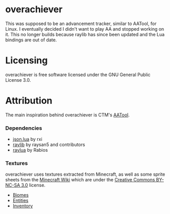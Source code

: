 # overachiever

This was supposed to be an advancement tracker, similar to AATool, for Linux. I
eventually decided I didn't want to play AA and stopped working on it. This no
longer builds because raylib has since been updated and the Lua bindings are out
of date.

# Licensing
overachiever is free software licensed under the GNU General Public License 3.0.

# Attribution
The main inspiration behind overachiever is CTM's [AATool](https://github.com/DarwinBaker/AATool).

### Dependencies
- [json.lua](https://github.com/rxi/json.lua) by rxi
- [raylib](https://github.com/raysan5/raylib) by raysan5 and contributors
- [raylua](https://github.com/Rabios/raylua) by Rabios

### Textures
overachiever uses textures extracted from Minecraft, as well as some sprite
sheets from the [Minecraft Wiki](https://minecraft.fandom.com) which are under
the [Creative Commons BY-NC-SA 3.0](https://creativecommons.org/licenses/by-nc-sa/3.0/)
license.

- [Biomes](https://minecraft.fandom.com/wiki/Template:BiomeSprite)
- [Entities](https://minecraft.fandom.com/wiki/Template:EntitySprite)
- [Inventory](https://minecraft.fandom.com/wiki/Template:InvSprite)
